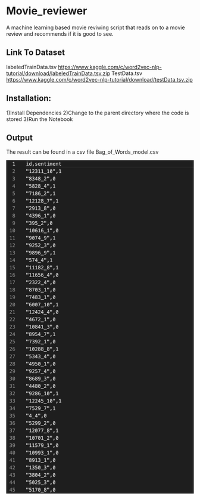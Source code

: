 # Movie_reviewer
A machine learning based movie reviwing script that reads on to a movie review and recommends if it is good to see.
## Link To Dataset
labeledTrainData.tsv
https://www.kaggle.com/c/word2vec-nlp-tutorial/download/labeledTrainData.tsv.zip
TestData.tsv
https://www.kaggle.com/c/word2vec-nlp-tutorial/download/testData.tsv.zip
## Installation:
1)Install Dependencies
2)Change to the parent directory where the code is stored
3)Run the Notebook
## Output
The result can be found in a csv file Bag_of_Words_model.csv

![alt text](Output.png)
